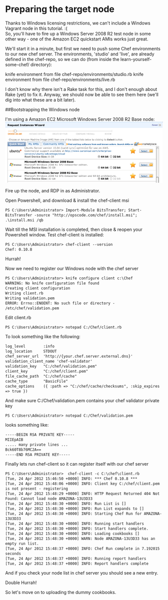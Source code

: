 # Preparing the target node

Thanks to Windows licensing restrictions, we can't include a Windows Vagrant node in this tutorial. :(  
So, you'll have to fire up a Windows Server 2008 R2 test node in some other way - one of the Amazon EC2 quickstart AMIs works just great.

We'll start it in a minute, but first we need to push some Chef environments to our new chef server. The environments, 'studio' and 'live', are already defined in the chef-repo, so we can do (from inside the learn-yourself-some-chef/ directory):

   knife environment from file chef-repo/environments/studio.rb
   knife environment from file chef-repo/environments/live.rb

I don't know why there isn't a Rake task for this, and I don't enough about Rake (yet) to fix it. Anyway, we should now be able to see them here (we'll dig into what these are a bit later).

##Bootstrapping the Windows node

I'm using a Amazon EC2 Microsoft Windows Server 2008 R2 Base node:
<img src="select_ec2_ami.png" />

Fire up the node, and RDP in as Administrator.

Open Powershell, and download & install the chef-client msi

    PS C:\Users\Administrator> Import-Module BitsTransfer; Start-BitsTransfer -source "http://opscode.com/chef/install.msi"; .\install.msi /qb

Wait till the MSI installation is completed, then close & reopen your Powershell window.  Test chef-client is installed:

    PS C:\Users\Administrator> chef-client --version
    Chef: 0.10.8

Hurrah!

Now we need to register our Windows node with the chef server

    PS C:\Users\Administrator> knife configure client c:\Chef
    WARNING: No knife configuration file found
    Creating client configuration
    Writing client.rb
    Writing validation.pem
    ERROR: Errno::ENOENT: No such file or directory - /etc/chef/validation.pem

Edit client.rb

    PS C:\Users\Administrator> notepad C:/Chef/client.rb

To look something like the following:

    log_level        :info
    log_location     STDOUT
    chef_server_url  'http://{your.chef.server.external.dns}'
    validation_client_name 'chef-validator'
    validation_key   "C:/chef/validation.pem"
    client_key       "C:/chef/client.pem"
    file_cache_path  "C:/chef/cache"
    cache_type       "BasicFile"
    cache_options    ({ :path => "C:/chef/cache/checksums", :skip_expires => true })

And make sure C:/Chef/validation.pem contains your chef validator private key

    PS C:\Users\Administrator> notepad C:/Chef/validation.pem

looks something like:

    -----BEGIN RSA PRIVATE KEY-----
    MIIEpAIB
    ..... many private lines ...
    Bck60T8b76MC2A==
    -----END RSA PRIVATE KEY-----

Finally lets run chef-client so it can register itself with our chef server

    PS C:\Users\Administrator>  chef-client -c C:\chef\client.rb
    [Tue, 24 Apr 2012 15:46:50 +0000] INFO: *** Chef 0.10.8 ***
    [Tue, 24 Apr 2012 15:48:06 +0000] INFO: Client key C:/chef/client.pem is not present - registering
    [Tue, 24 Apr 2012 15:48:29 +0000] INFO: HTTP Request Returned 404 Not Found: Cannot load node AMAZONA-13U3D33
    [Tue, 24 Apr 2012 15:48:30 +0000] INFO: Run List is []
    [Tue, 24 Apr 2012 15:48:30 +0000] INFO: Run List expands to []
    [Tue, 24 Apr 2012 15:48:30 +0000] INFO: Starting Chef Run for AMAZONA-13U3D33
    [Tue, 24 Apr 2012 15:48:30 +0000] INFO: Running start handlers
    [Tue, 24 Apr 2012 15:48:30 +0000] INFO: Start handlers complete.
    [Tue, 24 Apr 2012 15:48:30 +0000] INFO: Loading cookbooks []
    [Tue, 24 Apr 2012 15:48:30 +0000] WARN: Node AMAZONA-13U3D33 has an empty run list.
    [Tue, 24 Apr 2012 15:48:37 +0000] INFO: Chef Run complete in 7.192015 seconds
    [Tue, 24 Apr 2012 15:48:37 +0000] INFO: Running report handlers
    [Tue, 24 Apr 2012 15:48:37 +0000] INFO: Report handlers complete

And if you check your node list in chef server you should see a new entry.

Double Hurrah!

So let's move on to uploading the dummy cookbooks.